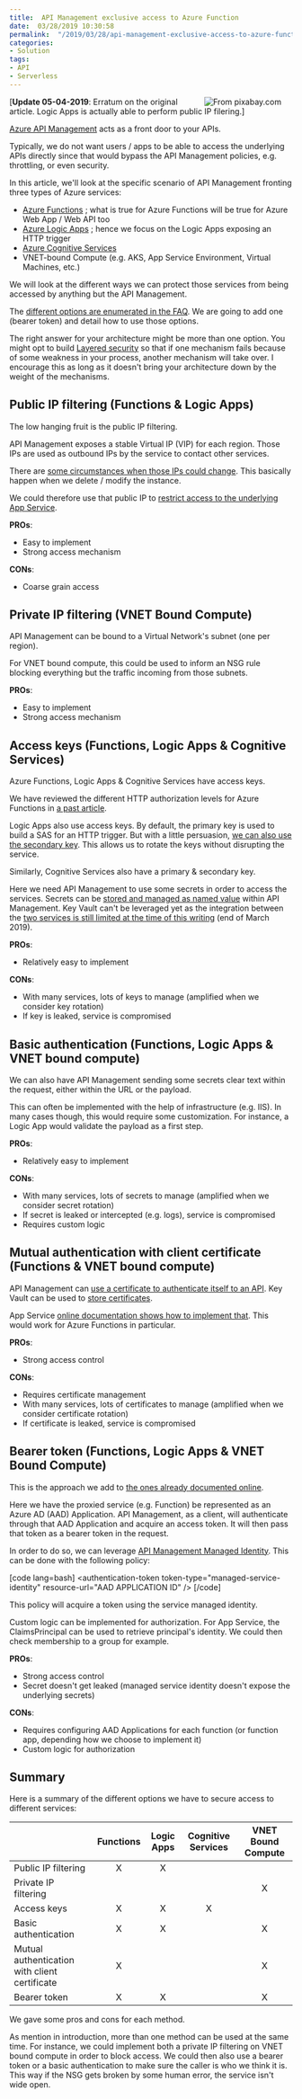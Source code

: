 ```yaml
---
title:  API Management exclusive access to Azure Function
date:  03/28/2019 10:30:58
permalink:  "/2019/03/28/api-management-exclusive-access-to-azure-function/"
categories:
- Solution
tags:
- API
- Serverless
---
```

<img style="float:right;padding-right:20px;" title="From pixabay.com" src="https://vincentlauzon.files.wordpress.com/2019/03/armor-army-ax-226746-e1553699579439.jpg" />

[<strong>Update 05-04-2019</strong>:  Erratum on the original article.  Logic Apps is actually able to perform public IP filering.]

<a href="https://docs.microsoft.com/en-us/azure/api-management/api-management-key-concepts">Azure API Management</a> acts as a front door to your APIs.

Typically, we do not want users / apps to be able to access the underlying APIs directly since that would bypass the API Management policies, e.g. throttling, or even security.

In this article, we'll look at the specific scenario of API Management fronting three types of Azure services:

<ul>
<li><a href="https://docs.microsoft.com/en-us/azure/azure-functions/functions-overview">Azure Functions</a> ; what is true for Azure Functions will be true for Azure Web App / Web API too</li>
<li><a href="https://docs.microsoft.com/en-us/azure/logic-apps/logic-apps-overview">Azure Logic Apps</a> ; hence we focus on the Logic Apps exposing an HTTP trigger</li>
<li><a href="https://docs.microsoft.com/en-us/azure/cognitive-services/">Azure Cognitive Services</a></li>
<li>VNET-bound Compute (e.g. AKS, App Service Environment, Virtual Machines, etc.)</li>
</ul>

We will look at the different ways we can protect those services from being accessed by anything but the API Management.

The <a href="https://docs.microsoft.com/en-us/azure/api-management/api-management-faq#how-can-i-secure-the-connection-between-the-api-management-gateway-and-my-back-end-services">different options are enumerated in the FAQ</a>.  We are going to add one (bearer token) and detail how to use those options.

The right answer for your architecture might be more than one option.  You might opt to build <a href="https://en.wikipedia.org/wiki/Layered_security">Layered security</a> so that if one mechanism fails because of some weakness in your process, another mechanism will take over.  I encourage this as long as it doesn't bring your architecture down by the weight of the mechanisms.

<h2>Public IP filtering (Functions &amp; Logic Apps)</h2>

The low hanging fruit is the public IP filtering.

API Management exposes a stable Virtual IP (VIP) for each region.  Those IPs are used as outbound IPs by the service to contact other services.

There are <a href="https://docs.microsoft.com/en-us/azure/api-management/api-management-faq#is-the-api-management-gateway-ip-address-constant-can-i-use-it-in-firewall-rules">some circumstances when those IPs could change</a>.  This basically happen when we delete / modify the instance.

We could therefore use that public IP to <a href="https://docs.microsoft.com/en-us/azure/app-service/app-service-ip-restrictions">restrict access to the underlying App Service</a>.

<strong>PROs</strong>:
* Easy to implement
* Strong access mechanism

<strong>CONs</strong>:
* Coarse grain access

<h2>Private IP filtering (VNET Bound Compute)</h2>

API Management can be bound to a Virtual Network's subnet (one per region).

For VNET bound compute, this could be used to inform an NSG rule blocking everything but the traffic incoming from those subnets.

<strong>PROs</strong>:
* Easy to implement
* Strong access mechanism

<h2>Access keys (Functions, Logic Apps &amp; Cognitive Services)</h2>

Azure Functions, Logic Apps &amp; Cognitive Services have access keys.

We have reviewed the different HTTP authorization levels for Azure Functions in <a href="https://vincentlauzon.com/2017/12/04/azure-functions-http-authorization-levels/">a past article</a>.

Logic Apps also use access keys.  By default, the primary key is used to build a SAS for an HTTP trigger.  But with a little persuasion, <a href="https://docs.microsoft.com/en-us/azure/logic-apps/logic-apps-securing-a-logic-app#primary-secondary-key">we can also use the secondary key</a>.  This allows us to rotate the keys without disrupting the service.

Similarly, Cognitive Services also have a primary &amp; secondary key.

Here we need API Management to use some secrets in order to access the services.  Secrets can be <a href="https://docs.microsoft.com/en-us/azure/api-management/api-management-howto-properties">stored and managed as named value</a> within API Management.  Key Vault can't be leveraged yet as the integration between the <a href="https://docs.microsoft.com/en-us/azure/api-management/api-management-howto-use-managed-service-identity">two services is still limited at the time of this writing</a> (end of March 2019).

<strong>PROs</strong>:
* Relatively easy to implement

<strong>CONs</strong>:
* With many services, lots of keys to manage (amplified when we consider key rotation)
* If key is leaked, service is compromised

<h2>Basic authentication (Functions, Logic Apps &amp; VNET bound compute)</h2>

We can also have API Management sending some secrets clear text within the request, either within the URL or the payload.

This can often be implemented with the help of infrastructure (e.g. IIS).  In many cases though, this would require some customization.  For instance, a Logic App would validate the payload as a first step.

<strong>PROs</strong>:
* Relatively easy to implement

<strong>CONs</strong>:
* With many services, lots of secrets to manage (amplified when we consider secret rotation)
* If secret is leaked or intercepted (e.g. logs), service is compromised
* Requires custom logic

<h2>Mutual authentication with client certificate (Functions &amp; VNET bound compute)</h2>

API Management can <a href="https://docs.microsoft.com/en-us/azure/api-management/api-management-howto-mutual-certificates-for-clients">use a certificate to authenticate itself to an API</a>.  Key Vault can be used to <a href="https://docs.microsoft.com/en-us/azure/api-management/api-management-howto-use-managed-service-identity#use-the-managed-service-identity-to-access-other-resources">store certificates</a>.

App Service <a href="https://docs.microsoft.com/en-ca/azure/app-service/app-service-web-configure-tls-mutual-auth">online documentation shows how to implement that</a>.  This would work for Azure Functions in particular.

<strong>PROs</strong>:
* Strong access control

<strong>CONs</strong>:
* Requires certificate management
* With many services, lots of certificates to manage (amplified when we consider certificate rotation)
* If certificate is leaked, service is compromised

<h2>Bearer token (Functions, Logic Apps &amp; VNET Bound Compute)</h2>

This is the approach we add to <a href="https://docs.microsoft.com/en-us/azure/api-management/api-management-faq#how-can-i-secure-the-connection-between-the-api-management-gateway-and-my-back-end-services">the ones already documented online</a>.

Here we have the proxied service (e.g. Function) be represented as an Azure AD (AAD) Application.  API Management, as a client, will authenticate through that AAD Application and acquire an access token.  It will then pass that token as a bearer token in the request.

In order to do so, we can leverage <a href="https://docs.microsoft.com/en-us/azure/api-management/api-management-howto-use-managed-service-identity">API Management Managed Identity</a>.  This can be done with the following policy:

[code lang=bash]
&lt;authentication-token token-type=&quot;managed-service-identity&quot; resource-url=&quot;AAD APPLICATION ID&quot; /&gt;
[/code]

This policy will acquire a token using the service managed identity.

Custom logic can be implemented for authorization.  For App Service, the ClaimsPrincipal can be used to retrieve principal's identity.  We could then check membership to a group for example.

<strong>PROs</strong>:
* Strong access control
* Secret doesn't get leaked (managed service identity doesn't expose the underlying secrets)

<strong>CONs</strong>:
* Requires configuring AAD Applications for each function (or function app, depending how we choose to implement it)
* Custom logic for authorization

<h2>Summary</h2>

Here is a summary of the different options we have to secure access to different services:

<table>
<thead>
<tr>
  <th></th>
  <th align="center">Functions</th>
  <th align="center">Logic Apps</th>
  <th align="center">Cognitive Services</th>
  <th align="center">VNET Bound Compute</th>
</tr>
</thead>
<tbody>
<tr>
  <td>Public IP filtering</td>
  <td align="center">X</td>
  <td align="center">X</td>
  <td align="center"></td>
  <td align="center"></td>
</tr>
<tr>
  <td>Private IP filtering</td>
  <td align="center"></td>
  <td align="center"></td>
  <td align="center"></td>
  <td align="center">X</td>
</tr>
<tr>
  <td>Access keys</td>
  <td align="center">X</td>
  <td align="center">X</td>
  <td align="center">X</td>
  <td align="center"></td>
</tr>
<tr>
  <td>Basic authentication</td>
  <td align="center">X</td>
  <td align="center">X</td>
  <td align="center"></td>
  <td align="center">X</td>
</tr>
<tr>
  <td>Mutual authentication with client certificate</td>
  <td align="center">X</td>
  <td align="center"></td>
  <td align="center"></td>
  <td align="center">X</td>
</tr>
<tr>
  <td>Bearer token</td>
  <td align="center">X</td>
  <td align="center">X</td>
  <td align="center"></td>
  <td align="center">X</td>
</tr>
</tbody>
</table>

We gave some pros and cons for each method.

As mention in introduction, more than one method can be used at the same time.  For instance, we could implement both a private IP filtering on VNET bound compute in order to block access.  We could then also use a bearer token or a basic authentication to make sure the caller is who we think it is.  This way if the NSG gets broken by some human error, the service isn't wide open.